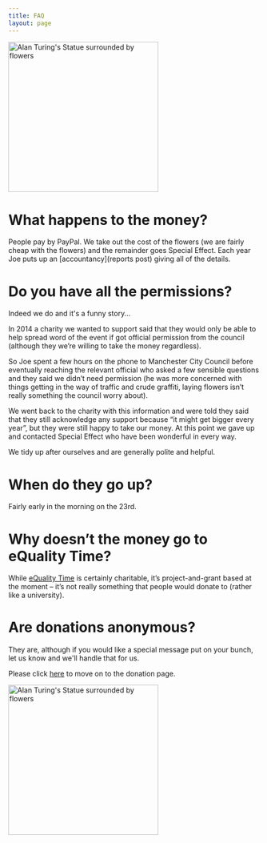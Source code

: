 ```yaml
---
title: FAQ
layout: page
---
```


<img src="{{site.baseurl}}/assets/images/2018/1.png" alt="Alan Turing's Statue surrounded by flowers" width=300px />

# What happens to the money?

People pay by PayPal.  We take out the cost of the flowers (we are fairly cheap with the flowers) and the remainder goes Special Effect. Each year Joe puts up an [accountancy](reports post) giving all of the details. 

# Do you have all the permissions?

Indeed we do and it's a funny story... 

In 2014 a charity we wanted to support said that they would only be able to help spread word of the event if got official permission from the council (although they we’re willing to take the money regardless). 

So Joe spent a few hours on the phone to Manchester City Council before eventually reaching the relevant official who asked a few sensible questions and they said we didn’t need permission (he was more concerned with things getting in the way of traffic and crude graffiti, laying flowers isn’t really something the council worry about).  

We went back to the charity with this information and were told they said that they still acknowledge any support because “it might get bigger every year”, but they were still happy to take our money.  At this point we gave up and contacted Special Effect who have been wonderful in every way.

We tidy up after ourselves and are generally polite and helpful.

# When do they go up?

Fairly early in the morning on the 23rd.  

# Why doesn’t the money go to eQuality Time?

While [eQuality Time](https://equalitytime.co.uk/) is certainly charitable, it’s project-and-grant based at the moment – it’s not really something that people would donate to (rather like a university).


# Are donations anonymous?

They are, although if you would like a special message put on your bunch, let us know and we'll handle that for us.  


Please click [here](donate) to move on to the donation page. 


<img src="{{site.baseurl}}/assets/images/2014/3.png" alt="Alan Turing's Statue surrounded by flowers" width=300px />
